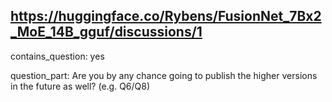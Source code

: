 ## https://huggingface.co/Rybens/FusionNet_7Bx2_MoE_14B_gguf/discussions/1

contains_question: yes

question_part: Are you by any chance going to publish the higher versions in the future as well? (e.g. Q6/Q8)